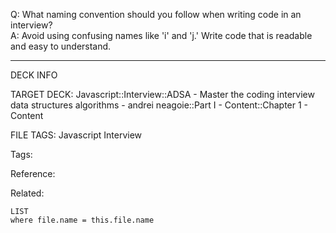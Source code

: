 Q: What naming convention should you follow when writing code in an interview?  
A: Avoid using confusing names like 'i' and 'j.' Write code that is readable and easy to understand.
<!--ID: 1690032124116-->

---

DECK INFO

TARGET DECK: Javascript::Interview::ADSA - Master the coding interview data structures algorithms - andrei neagoie::Part I - Content::Chapter 1 - Content

FILE TAGS: Javascript Interview

Tags:

Reference:

Related:

```dataview
LIST
where file.name = this.file.name
```
